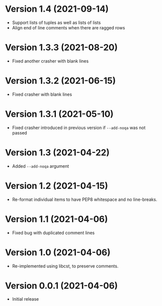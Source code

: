 # Version 1.4 (2021-09-14)

* Support lists of tuples as well as lists of lists
* Align end of line comments when there are ragged rows

# Version 1.3.3 (2021-08-20)

* Fixed another crasher with blank lines

# Version 1.3.2 (2021-06-15)

* Fixed crasher with blank lines

# Version 1.3.1 (2021-05-10)

* Fixed crasher introduced in previous version if `--add-noqa` was not passed

# Version 1.3 (2021-04-22)

* Added `--add-noqa` argument

# Version 1.2 (2021-04-15)

* Re-format individual items to have PEP8 whitespace and no line-breaks.

# Version 1.1 (2021-04-06)

* Fixed bug with duplicated comment lines

# Version 1.0 (2021-04-06)

* Re-implemented using libcst, to preserve comments.

# Version 0.0.1 (2021-04-06)

* Initial release
